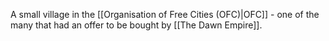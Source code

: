 A small village in the [[Organisation of Free Cities (OFC)|OFC]] - one of the many that had an offer to be bought by [[The Dawn Empire]].